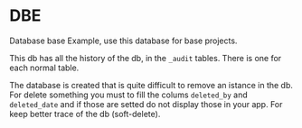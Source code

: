 # DBE

Database base Example, use this database for base projects. 

This db has all the history of the db, in the `_audit` tables. There is one for each normal table.

The database is created that is quite difficult to remove an istance in the db. For delete something you must to fill the colums `deleted_by` and `deleted_date` and if those are setted do not display those in your app. For keep better trace of the db (soft-delete).
